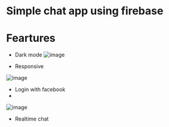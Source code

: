 # Simple chat app using firebase

# Feartures
- Dark mode
![image](https://user-images.githubusercontent.com/87755849/186065933-2c721f9f-5665-4184-ae8d-76403da87df1.png)

- Responsive

![image](https://user-images.githubusercontent.com/87755849/186065983-c16aea73-1f65-4479-8215-eff2906d9185.png)

- Login with facebook
- 
![image](https://user-images.githubusercontent.com/87755849/186065677-d07e8ae6-c1fd-413f-900a-a0176baf987f.png)

- Realtime chat

